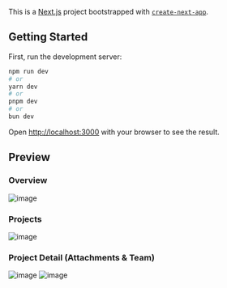 This is a [Next.js](https://nextjs.org/) project bootstrapped with [`create-next-app`](https://github.com/vercel/next.js/tree/canary/packages/create-next-app).

## Getting Started

First, run the development server:

```bash
npm run dev
# or
yarn dev
# or
pnpm dev
# or
bun dev
```

Open [http://localhost:3000](http://localhost:3000) with your browser to see the result.

## Preview 
### Overview
![image](https://github.com/flcianat/moxie/assets/79978310/bca883cd-26dd-40c5-a890-761821accda0)

### Projects
![image](https://github.com/flcianat/moxie/assets/79978310/c4481feb-cb77-49b9-ba66-5abae0001052)

### Project Detail (Attachments & Team)
![image](https://github.com/flcianat/moxie/assets/79978310/6ef3d97a-6d27-4ff6-8fef-374ef277815e)
![image](https://github.com/flcianat/moxie/assets/79978310/68a16380-86ba-47de-afb0-6b43d1233b7f)



